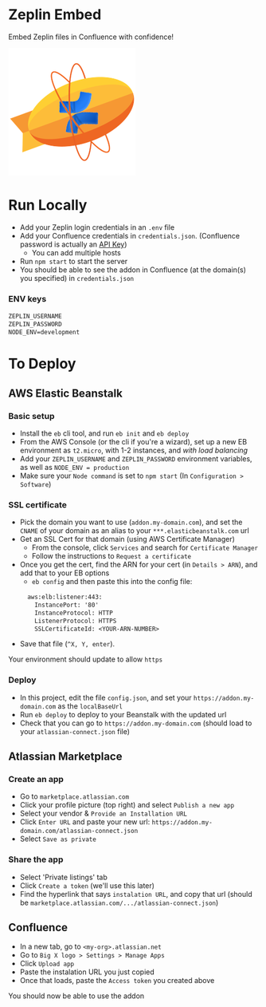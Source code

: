 # Zeplin Embed 

Embed Zeplin files in Confluence with confidence!

![Logo](assets/addon-icon.png)


# Run Locally
- Add your Zeplin login credentials in an `.env` file
- Add your Confluence credentials in `credentials.json`. (Confluence password is actually an [API Key](https://confluence.atlassian.com/x/Vo71Nw?_ga=2.73540242.1265157353.1559581961-1384803140.1559251930))
  - You can add multiple hosts
- Run `npm start` to start the server
- You should be able to see the addon in Confluence (at the domain(s) you specified) in `credentials.json`

### ENV keys
```
ZEPLIN_USERNAME
ZEPLIN_PASSWORD
NODE_ENV=development
```


# To Deploy
## AWS Elastic Beanstalk
### Basic setup
- Install the `eb` cli tool, and run `eb init` and `eb deploy`
- From the AWS Console (or the cli if you're a wizard), set up a new EB environment as `t2.micro`, with 1-2 instances, and _with load balancing_
- Add your `ZEPLIN_USERNAME` and `ZEPLIN_PASSWORD` environment variables, as well as `NODE_ENV = production`
- Make sure your `Node command` is set to `npm start` (In `Configuration > Software`)

### SSL certificate
- Pick the domain you want to use (`addon.my-domain.com`), and set the `CNAME` of your domain as an alias to your `***.elasticbeanstalk.com` url
- Get an SSL Cert for that domain (using AWS Certificate Manager)
  - From the console, click `Services` and search for `Certificate Manager`
  - Follow the instructions to `Request a certificate`
- Once you get the cert, find the ARN for your cert (in `Details > ARN`), and add that to your EB options
  - `eb config` and then paste this into the config file:
  ```
    aws:elb:listener:443:
      InstancePort: '80'
      InstanceProtocol: HTTP
      ListenerProtocol: HTTPS
      SSLCertificateId: <YOUR-ARN-NUMBER>
    ```
- Save that file (`^X, Y, enter`).

Your environment should update to allow `https`

### Deploy
- In this project, edit the file `config.json`, and set your `https://addon.my-domain.com` as the `localBaseUrl`
- Run `eb deploy` to deploy to your Beanstalk with the updated url
- Check that you can go to `https://addon.my-domain.com` (should load to your `atlassian-connect.json` file)

## Atlassian Marketplace
### Create an app
- Go to `marketplace.atlassian.com`
- Click your profile picture (top right) and select `Publish a new app`
- Select your vendor & `Provide an Installation URL`
- Click `Enter URL` and paste your new url: `https://addon.my-domain.com/atlassian-connect.json`
- Select `Save as private`
### Share the app
- Select 'Private listings' tab
- Click `Create a token` (we'll use this later)
- Find the hyperlink that says `instalation URL`, and copy that url (should be `marketplace.atlassian.com/.../atlassian-connect.json`)

## Confluence
- In a new tab, go to `<my-org>.atlassian.net`
- Go to `Big X logo > Settings > Manage Apps`
- Click `Upload app`
- Paste the instalation URL you just copied
- Once that loads, paste the `Access token` you created above

You should now be able to use the addon

